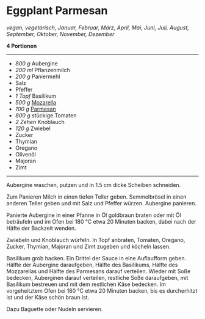 # Eggplant Parmesan

*vegan, vegetarisch, Januar, Februar, März, April, Mai, Juni, Juli, August, September, Oktober, November, Dezember*

**4 Portionen**

---

- *800 g* Aubergine
- *200 ml* Pflanzenmilch
- *200 g* Paniermehl
- Salz
- Pfeffer
- *1 Topf* Basilikum
- *500 g* [Mozarella](mozzarellaschmelz.md)
- *100 g* [Parmesan](parmesan.md)
- *800 g* stückige Tomaten
- *2 Zehen* Knoblauch
- *120 g* Zwiebel
- Zucker
- Thymian
- Oregano
- Olivenöl
- Majoran
- Zimt

---

Aubergine waschen, putzen und in 1.5 cm dicke Scheiben schneiden. 

Zum Panieren Milch in einen tiefen Teller geben. Semmelbrösel in einen anderen Teller geben und mit Salz und Pfeffer würzen. Aubergine panieren.

Panierte Aubergine in einer Pfanne in Öl goldbraun braten oder mit Öl beträufeln und im Ofen bei 180 °C etwa 20 Minuten backen, dabei nach der Häfte der Backzeit wenden.

Zwiebeln und Knoblauch würfeln. In Topf anbraten, Tomaten, Oregano, Zucker, Thymian, Majoran und Zimt zugeben und köcheln lassen.

Basilikum grob hacken. Ein Drittel der Sauce in eine Auflaufform geben. Hälfte der Aubergine daraufgeben, Hälfte des Basilikums, Hälfte des Mozzarellas und Hälfte des Parmesans darauf verteilen. Wieder mit Soße bedecken, Auberginen darauf verteilen, restliche Soße daraufgeben, mit Basilikum bestreuen und mit dem restlichen Käse bedecken. Im vorgeheitztem Ofen bei 180 °C etwa 20 Minuten backen, bis es durcherhitzt ist und der Käse schön braun ist.

Dazu Baguette oder Nudeln servieren.
